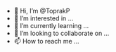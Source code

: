 - 👋 Hi, I’m @ToprakP
- 👀 I’m interested in ...
- 🌱 I’m currently learning ...
- 💞️ I’m looking to collaborate on ...
- 📫 How to reach me ...

<!---
ToprakP/ToprakP is a ✨ special ✨ repository because its `README.md` (this file) appears on your GitHub profile.
You can click the Preview link to take a look at your changes.
--->

